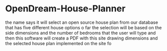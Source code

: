 # OpenDream-House-Planner
the name says it will select an open source house plan from our database that has five different house options o far the selection will be based on the side dimensions and the number of bedrooms that the user will type and then this software will create a PDF with this site drawing dimensions and the selected house plan implemented on the site fo
